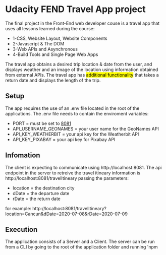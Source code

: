 # Udacity FEND Travel App project

The final project in the Front-End web developer couse is a travel app that uses all lessons learned during the course:
- 1-CSS, Website Layout, Website Components
- 2-Javascript & The DOM
- 3-Web APIs and Asynchronous
- 4-Build Tools and Single Page Web Apps

The travel app obtains a desired trip location & date from the user, and displays weather and an image of the location using information obtained from external APIs. The travel app has <mark>additional functionality</mark> that takes a return date and displays the length of the trip.

## Setup
The app requires the use of an .env file located in the root of the applications. The .env file needs to contain the enviroment variables:
- PORT = must be set to <ins>8081</ins>
- API_USERNAME_GEONAMES = your user name for the GeoNames API
- API_KEY_WEATHERBIT = your api key for the Weatherbit API
- API_KEY_PIXABAY = your api key for Pixabay API

## Infomation
The client is expecting to communicate using http://localhost:8081. The api endpoint in the server to retreive the travel itineary information is http://localhost:8081/travelItineary passing the parameters:
- location = the destination city
- dDate = the departure date
- rDate = the return date

for example: http://localhost:8081/travelItineary?location=Cancun&dDate=2020-07-08&rDate=2020-07-09

## Execution
The application consists of a Server and a Client. The server can be run from a CLI by going to the root of the application folder and running 'npm 



